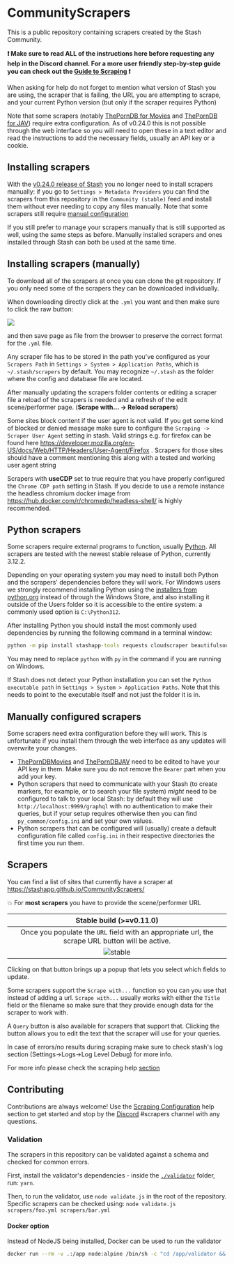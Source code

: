 # CommunityScrapers

This is a public repository containing scrapers created by the Stash Community.

**:exclamation: Make sure to read ALL of the instructions here before requesting any help in the Discord channel. For a more user friendly step-by-step guide you can check out the [Guide to Scraping](https://docs.stashapp.cc/beginner-guides/guide-to-scraping/) :exclamation:**

When asking for help do not forget to mention what version of Stash you are using, the scraper that is failing, the URL you are attempting to scrape, and your current Python version (but only if the scraper requires Python)

Note that some scrapers (notably [ThePornDB for Movies](./scrapers/ThePornDBMovies.yml) and [ThePornDB for JAV](./scrapers/ThePornDBJAV.yml)) require extra configuration. As of v0.24.0 this is not possible through the web interface so you will need to open these in a text editor and read the instructions to add the necessary fields, usually an API key or a cookie.

## Installing scrapers

With the [v0.24.0 release of Stash](https://github.com/stashapp/stash/releases/tag/v0.24.0) you no longer need to install scrapers manually: if you go to `Settings > Metadata Providers` you can find the scrapers from this repository in the `Community (stable)` feed and install them without ever needing to copy any files manually. Note that some scrapers still require [manual configuration](#manually-configured-scrapers)

If you still prefer to manage your scrapers manually that is still supported as well, using the same steps as before. Manually installed scrapers and ones installed through Stash can both be used at the same time.

## Installing scrapers (manually)

To download all of the scrapers at once you can clone the git repository. If you only need some of the scrapers they can be downloaded individually.

When downloading directly click at the `.yml` you want and then make sure to click the raw button:

![](https://user-images.githubusercontent.com/1358708/82524777-cd4cfe80-9afd-11ea-808d-5ea7bf26704f.jpg)

and then save page as file from the browser to preserve the correct format for the `.yml` file.

Any scraper file has to be stored in the path you've configured as your `Scrapers Path` in `Settings > System > Application Paths`, which is `~/.stash/scrapers` by default. You may recognize `~/.stash` as the folder where the config and database file are located.

After manually updating the scrapers folder contents or editing a scraper file a reload of the scrapers is needed and a refresh of the edit scene/performer page. (**Scrape with... -> Reload scrapers**)

Some sites block content if the user agent is not valid. If you get some kind of blocked or denied message make sure to configure the `Scraping ->
Scraper User Agent` setting in stash. Valid strings e.g. for firefox can be found here https://developer.mozilla.org/en-US/docs/Web/HTTP/Headers/User-Agent/Firefox . Scrapers for those sites should have a comment mentioning this along with a tested and working user agent string

Scrapers with **useCDP** set to true require that you have properly configured the `Chrome CDP path` setting in Stash. If you decide to use a remote instance the headless chromium docker image from https://hub.docker.com/r/chromedp/headless-shell/ is highly recommended.

## Python scrapers

Some scrapers require external programs to function, usually [Python](https://www.python.org/). All scrapers are tested with the newest stable release of Python, currently 3.12.2.

Depending on your operating system you may need to install both Python and the scrapers' dependencies before they will work. For Windows users we strongly recommend installing Python using the [installers from python.org](https://www.python.org/downloads/) instead of through the Windows Store, and also installing it outside of the Users folder so it is accessible to the entire system: a commonly used option is `C:\Python312`.

After installing Python you should install the most commonly used dependencies by running the following command in a terminal window:

```cmd
python -m pip install stashapp-tools requests cloudscraper beautifulsoup4 lxml
```

You may need to replace `python` with `py` in the command if you are running on Windows.

If Stash does not detect your Python installation you can set the `Python executable path` in `Settings > System > Application Paths`. Note that this needs to point to the executable itself and not just the folder it is in.

## Manually configured scrapers

Some scrapers need extra configuration before they will work. This is unfortunate if you install them through the web interface as any updates will overwrite your changes.

- [ThePornDBMovies](./scrapers/ThePornDBMovies.yml) and [ThePornDBJAV](./scrapers/ThePornDBJAV.yml) need to be edited to have your API key in them. Make sure you do not remove the `Bearer` part when you add your key.
- Python scrapers that need to communicate with your Stash (to create markers, for example, or to search your file system) _might_ need to be configured to talk to your local Stash: by default they will use `http://localhost:9999/graphql` with no authentication to make their queries, but if your setup requires otherwise then you can find `py_common/config.ini` and set your own values.
- Python scrapers that can be configured will (usually) create a default configuration file called `config.ini` in their respective directories the first time you run them.

## Scrapers

You can find a list of sites that currently have a scraper at https://stashapp.github.io/CommunityScrapers/

:boom: For **most scrapers** you have to provide the scene/performer URL

|                                             Stable build (>=v0.11.0)                                             |
| :--------------------------------------------------------------------------------------------------------------: |
|         Once you populate the `URL` field with an appropriate url, the scrape URL button will be active.         |
| ![stable](https://user-images.githubusercontent.com/23707269/139529970-d2966ae0-ae51-4e73-8f7c-d14844b90691.png) |

Clicking on that button brings up a popup that lets you select which fields to update.

Some scrapers support the `Scrape with...` function so you can you use that instead of adding a url. `Scrape with...` usually works with either the `Title` field or the filename so make sure that they provide enough data for the scraper to work with.

A `Query` button is also available for scrapers that support that. Clicking the button allows you to edit the text that the scraper will use for your queries.

In case of errors/no results during scraping make sure to check stash's log section (Settings->Logs->Log Level Debug) for more info.

For more info please check the scraping help [section](https://github.com/stashapp/stash/blob/develop/ui/v2.5/src/docs/en/Manual/Scraping.md)

## Contributing

Contributions are always welcome! Use the [Scraping Configuration](https://github.com/stashapp/stash/blob/develop/ui/v2.5/src/docs/en/Manual/ScraperDevelopment.md) help section to get started and stop by the [Discord](https://discord.gg/2TsNFKt) #scrapers channel with any questions.

### Validation

The scrapers in this repository can be validated against a schema and checked for common errors.

First, install the validator's dependencies - inside the [`./validator`](./validator) folder, run: `yarn`.

Then, to run the validator, use `node validate.js` in the root of the repository.  
Specific scrapers can be checked using: `node validate.js scrapers/foo.yml scrapers/bar.yml`

#### Docker option
Instead of NodeJS being installed, Docker can be used to run the validator

```bash
docker run --rm -v .:/app node:alpine /bin/sh -c "cd /app/validator && yarn install --silent && cd .. && node validate.js --ci""
```